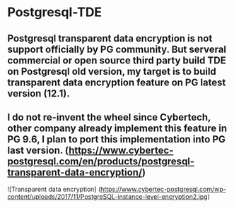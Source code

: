 # Postgresql-TDE
## Postgresql transparent data encryption is not support officially by PG community. But serveral commercial or open source third party build TDE on Postgresql old version, my target is to build transparent data encryption feature on PG latest version (12.1).
## I do not re-invent the wheel since Cybertech, other company already implement this feature in PG 9.6, I plan to port this implementation into PG last version. (https://www.cybertec-postgresql.com/en/products/postgresql-transparent-data-encryption/)

![Transparent data encryption] (https://www.cybertec-postgresql.com/wp-content/uploads/2017/11/PostgreSQL-instance-level-encryption2.jpg)



